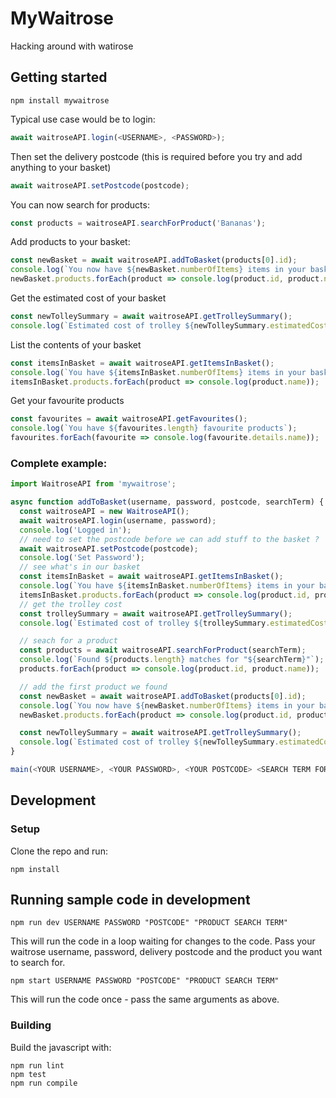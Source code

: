 # MyWaitrose
Hacking around with watirose

## Getting started

```
npm install mywaitrose
```

Typical use case would be to login:

```js
await waitroseAPI.login(<USERNAME>, <PASSWORD>);
```

Then set the delivery postcode (this is required before you try and add anything to your basket)

```js
await waitroseAPI.setPostcode(postcode);
```

You can now search for products:

```js
const products = waitroseAPI.searchForProduct('Bananas');
```

Add products to your basket:

```js
const newBasket = await waitroseAPI.addToBasket(products[0].id);
console.log(`You now have ${newBasket.numberOfItems} items in your basket`);
newBasket.products.forEach(product => console.log(product.id, product.name, product.quantity));
```

Get the estimated cost of your basket

```js
const newTolleySummary = await waitroseAPI.getTrolleySummary();
console.log(`Estimated cost of trolley ${newTolleySummary.estimatedCost}`);
```

List the contents of your basket

```js
const itemsInBasket = await waitroseAPI.getItemsInBasket();
console.log(`You have ${itemsInBasket.numberOfItems} items in your basket`);
itemsInBasket.products.forEach(product => console.log(product.name));
```

Get your favourite products

```js
const favourites = await waitroseAPI.getFavourites();
console.log(`You have ${favourites.length} favourite products`);
favourites.forEach(favourite => console.log(favourite.details.name));
```

### Complete example:

```js
import WaitroseAPI from 'mywaitrose';

async function addToBasket(username, password, postcode, searchTerm) {
  const waitroseAPI = new WaitroseAPI();
  await waitroseAPI.login(username, password);
  console.log('Logged in');
  // need to set the postcode before we can add stuff to the basket ?
  await waitroseAPI.setPostcode(postcode);
  console.log('Set Password');
  // see what's in our basket
  const itemsInBasket = await waitroseAPI.getItemsInBasket();
  console.log(`You have ${itemsInBasket.numberOfItems} items in your basket`);
  itemsInBasket.products.forEach(product => console.log(product.id, product.name));
  // get the trolley cost
  const trolleySummary = await waitroseAPI.getTrolleySummary();
  console.log(`Estimated cost of trolley ${trolleySummary.estimatedCost}`);

  // seach for a product
  const products = await waitroseAPI.searchForProduct(searchTerm);
  console.log(`Found ${products.length} matches for "${searchTerm}"`);
  products.forEach(product => console.log(product.id, product.name));

  // add the first product we found
  const newBasket = await waitroseAPI.addToBasket(products[0].id);
  console.log(`You now have ${newBasket.numberOfItems} items in your basket`);
  newBasket.products.forEach(product => console.log(product.id, product.name, product.quantity));

  const newTolleySummary = await waitroseAPI.getTrolleySummary();
  console.log(`Estimated cost of trolley ${newTolleySummary.estimatedCost}`);
}

main(<YOUR USERNAME>, <YOUR PASSWORD>, <YOUR POSTCODE> <SEARCH TERM FOR PRODUCT TO ADD TO BASKET>);
```

## Development

### Setup

Clone the repo and run:

```
npm install
```

## Running sample code in development

```
npm run dev USERNAME PASSWORD "POSTCODE" "PRODUCT SEARCH TERM"
```

This will run the code in a loop waiting for changes to the code. Pass your waitrose username, password, delivery postcode and the product you want to search for.

```
npm start USERNAME PASSWORD "POSTCODE" "PRODUCT SEARCH TERM"
```

This will run the code once - pass the same arguments as above.

### Building

Build the javascript with:

```
npm run lint
npm test
npm run compile
```

